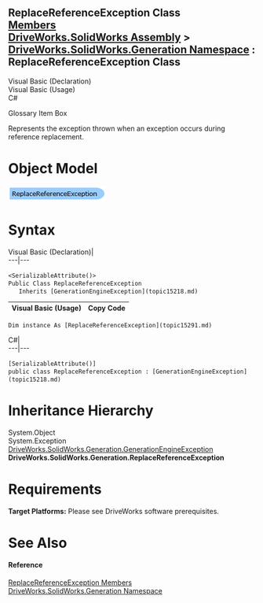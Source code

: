 ReplaceReferenceException Class   
[Members](topic15292.md)   
[DriveWorks.SolidWorks Assembly](topic13342.md) > [DriveWorks.SolidWorks.Generation Namespace](topic15094.md) : ReplaceReferenceException Class  
---  
  
Visual Basic (Declaration)    
Visual Basic (Usage)    
C# 

Glossary Item Box

Represents the exception thrown when an exception occurs during reference replacement. 

# Object Model

![](dotnetdiagramimages/image873.png)

# Syntax

Visual Basic (Declaration)|   
---|---  
      
    
    <SerializableAttribute()>
    Public Class ReplaceReferenceException 
       Inherits [GenerationEngineException](topic15218.md)  
  
Visual Basic (Usage)| Copy Code  
---|---  
      
    
    Dim instance As [ReplaceReferenceException](topic15291.md)  
  
C#|   
---|---  
      
    
    [SerializableAttribute()]
    public class ReplaceReferenceException : [GenerationEngineException](topic15218.md)   
  
# Inheritance Hierarchy

System.Object  
System.Exception  
[DriveWorks.SolidWorks.Generation.GenerationEngineException](topic15218.md)  
**DriveWorks.SolidWorks.Generation.ReplaceReferenceException**  


# Requirements

**Target Platforms:** Please see DriveWorks software prerequisites.

# See Also

#### Reference

[ReplaceReferenceException Members](topic15292.md)   
[DriveWorks.SolidWorks.Generation Namespace](topic15094.md)


